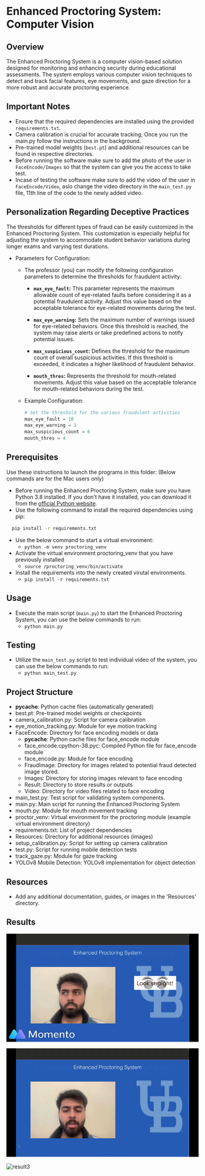 # Enhanced Proctoring System: Computer Vision

## Overview
The Enhanced Proctoring System is a computer vision-based solution designed for monitoring and enhancing security during educational assessments. The system employs various computer vision techniques to detect and track facial features, eye movements, and gaze direction for a more robust and accurate proctoring experience.

## Important Notes
- Ensure that the required dependencies are installed using the provided `requirements.txt`.
- Camera calibration is crucial for accurate tracking; Once you run the main.py follow the instructions in the background.
- Pre-trained model weights (`best.pt`) and additional resources can be found in respective directories.
- Before running the software make sure to add the photo of the user in `FaceEncode/Images` so that the system can give you the access to take test.
- Incase of testing the software make sure to add the video of the user in `FaceEncode/Video`, aslo change the video directory in the `main_test.py` file, 11th line of the code to the newly added video.

## Personalization Regarding Deceptive Practices
The thresholds for different types of fraud can be easily customized in the Enhanced Proctoring System. This customization is especially helpful for adjusting the system to accommodate student behavior variations during longer exams and varying test durations.
- Parameters for Configuration:
  - The professor (you) can modify the following configuration parameters to determine the thresholds for fraudulent activity:
    - **`max_eye_fault`:**
     This parameter represents the maximum allowable count of eye-related faults before considering it as a potential fraudulent activity. Adjust this value based on the acceptable tolerance for eye-related movements during the test.

    - **`max_eye_warning`:**
     Sets the maximum number of warnings issued for eye-related behaviors. Once this threshold is reached, the system may raise alerts or take predefined actions to notify potential issues.

    - **`max_suspicious_count`:**
     Defines the threshold for the maximum count of overall suspicious activities. If this threshold is exceeded, it indicates a higher likelihood of fraudulent behavior.

    - **`mouth_thres`:**
     Represents the threshold for mouth-related movements. Adjust this value based on the acceptable tolerance for mouth-related behaviors during the test.

  - Example Configuration:
    ```python
    # Set the threshold for the various fraudulent activities
    max_eye_fault = 10
    max_eye_warning = 1
    max_suspicious_count = 6
    mouth_thres = 4
    ```

## Prerequisites
Use these instructions to launch the programs in this folder:
(Below commands are for the Mac users only)

- Before running the Enhanced Proctoring System, make sure you have Python 3.8 installed. If you don't have it installed, you can download it from the [official Python website](https://www.python.org/downloads/).
- Use the following command to install the required dependencies using pip:
```bash
  pip install -r requirements.txt
```
- Use the below command to start a virtual environment:
  - `python -m venv proctoring_venv`
- Activate the virtual environment proctoring_venv that you have previously installed
  - `source /proctoring_venv/bin/activate`
- Install the requirements into the newly created virutal environments.
  - `pip install -r requirements.txt`

## Usage
- Execute the main script (`main.py`) to start the Enhanced Proctoring System, you can use the below commands to run:
  - `python main.py`

## Testing
- Utilize the `main_test.py` script to test individual video of the system, you can use the below commands to run:
  - `python main_test.py`

## Project Structure
- __pycache__: Python cache files (automatically generated)
- best.pt: Pre-trained model weights or checkpoints
- camera_calibration.py: Script for camera calibration
- eye_motion_tracking.py: Module for eye motion tracking
- FaceEncode: Directory for face encoding models or data
  - __pycache__: Python cache files for face_encode module
  - face_encode.cpython-38.pyc: Compiled Python file for face_encode module
  - face_encode.py: Module for face encoding
  - FraudImage: Directory for images related to potential fraud detected image stored.
  - Images: Directory for storing images relevant to face encoding
  - Result: Directory to store results or outputs
  - Video: Directory for video files related to face encoding
- main_test.py: Test script for validating system components.
- main.py: Main script for running the Enhanced Proctoring System
- mouth.py: Module for mouth movement tracking
- proctor_venv: Virtual environment for the proctoring module (example virtual environment directory)
- requirements.txt: List of project dependencies
- Resources: Directory for additional resources (images)
- setup_calibration.py: Script for setting up camera calibration
- test.py: Script for running mobile detection tests
- track_gaze.py: Module for gaze tracking
- YOLOv8 Mobile Detection: YOLOv8 implementation for object detection

## Resources
- Add any additional documentation, guides, or images in the 'Resources' directory.

## Results

![result1](https://github.com/nitinshivakumar/Enhanced-Proctoring-System-Computer-Vision/blob/main/FaceEncode/Result/2024-01-01%2023%3A16%3A17%20%2B0000.GIF)

![result2](https://github.com/nitinshivakumar/Enhanced-Proctoring-System-Computer-Vision/blob/main/FaceEncode/Result/GMP_U2F2ZUdIMDE%3D%202.GIF)

![result3](https://github.com/nitinshivakumar/Enhanced-Proctoring-System-Computer-Vision/blob/main/FaceEncode/Result/GMP_U2F2ZUdIMDE%3D.GIF)